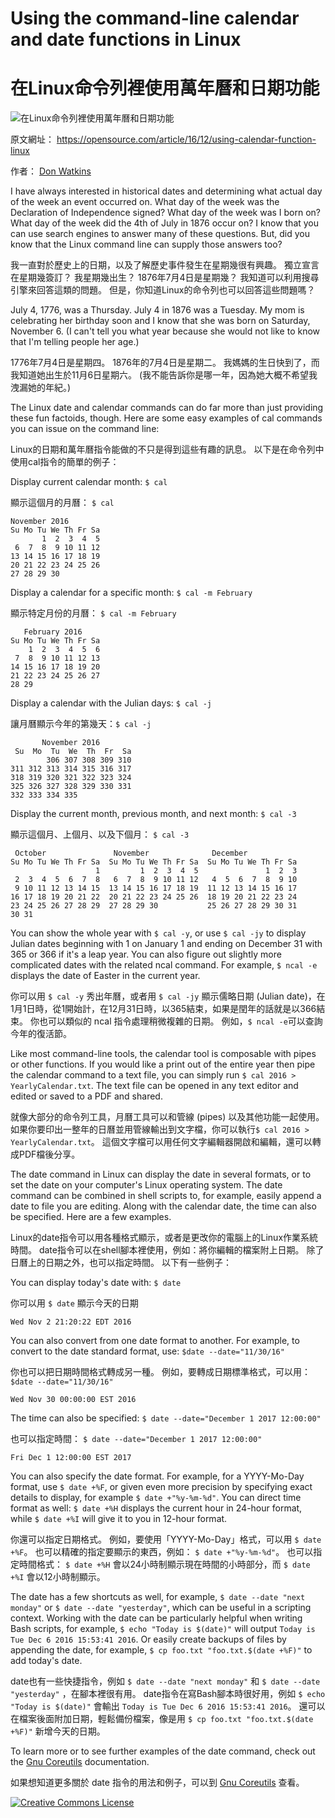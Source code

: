 # Using the command-line calendar and date functions in Linux

# 在Linux命令列裡使用萬年曆和日期功能

![在Linux命令列裡使用萬年曆和日期功能](https://opensource.com/sites/default/files/styles/image-full-size/public/images/business/osdc_terminals.png?itok=QmkPW7P1)

原文網址： https://opensource.com/article/16/12/using-calendar-function-linux

作者：  [Don Watkins](https://opensource.com/users/don-watkins)

I have always interested in historical dates and determining what actual day of the week an event occurred on. What day of the week was the Declaration of Independence signed? What day of the week was I born on? What day of the week did the 4th of July in 1876 occur on? I know that you can use search engines to answer many of these questions. But, did you know that the Linux command line can supply those answers too?

我一直對於歷史上的日期，以及了解歷史事件發生在星期幾很有興趣。
獨立宣言在星期幾簽訂？
我星期幾出生？
1876年7月4日是星期幾？
我知道可以利用搜尋引擎來回答這類的問題。
但是，你知道Linux的命令列也可以回答這些問題嗎？

July 4, 1776, was a Thursday. July 4 in 1876 was a Tuesday. My mom is celebrating her birthday soon and I know that she was born on Saturday, November 6. (I can't tell you what year because she would not like to know that I'm telling people her age.)

1776年7月4日是星期四。
1876年的7月4日是星期二。
我媽媽的生日快到了，而我知道她出生於11月6日星期六。
(我不能告訴你是哪一年，因為她大概不希望我洩漏她的年紀。)

The Linux date and calendar commands can do far more than just providing these fun factoids, though. Here are some easy examples of cal commands you can issue on the command line:

Linux的日期和萬年曆指令能做的不只是得到這些有趣的訊息。
以下是在命令列中使用cal指令的簡單的例子：

Display current calendar month: `$ cal`

顯示這個月的月曆： `$ cal`

    November 2016      
    Su Mo Tu We Th Fr Sa  
           1  2  3  4  5  
     6  7  8  9 10 11 12  
    13 14 15 16 17 18 19  
    20 21 22 23 24 25 26  
    27 28 29 30   

Display a calendar for a specific month: `$ cal -m February`

顯示特定月份的月曆： `$ cal -m February`

       February 2016      
    Su Mo Tu We Th Fr Sa  
        1  2  3  4  5  6  
     7  8  9 10 11 12 13  
    14 15 16 17 18 19 20  
    21 22 23 24 25 26 27  
    28 29     

Display a calendar with the Julian days: `$ cal -j`

讓月曆顯示今年的第幾天：`$ cal -j`

           November 2016         
     Su  Mo  Tu  We  Th  Fr  Sa  
            306 307 308 309 310  
    311 312 313 314 315 316 317  
    318 319 320 321 322 323 324  
    325 326 327 328 329 330 331  
    332 333 334 335

Display the current month, previous month, and next month: `$ cal -3`

顯示這個月、上個月、以及下個月： `$ cal -3`

     October               November              December        
    Su Mo Tu We Th Fr Sa  Su Mo Tu We Th Fr Sa  Su Mo Tu We Th Fr Sa  
                       1         1  2  3  4  5               1  2  3  
     2  3  4  5  6  7  8   6  7  8  9 10 11 12   4  5  6  7  8  9 10  
     9 10 11 12 13 14 15  13 14 15 16 17 18 19  11 12 13 14 15 16 17  
    16 17 18 19 20 21 22  20 21 22 23 24 25 26  18 19 20 21 22 23 24  
    23 24 25 26 27 28 29  27 28 29 30           25 26 27 28 29 30 31  
    30 31

You can show the whole year with `$ cal -y`, or use `$ cal -jy` to display Julian dates beginning with 1 on January 1 and ending on December 31 with 365 or 366 if it's a leap year. You can also figure out slightly more complicated dates with the related ncal command. For example, `$ ncal -e` displays the date of Easter in the current year.

你可以用 `$ cal -y` 秀出年曆，或者用 `$ cal -jy` 顯示儒略日期 (Julian date)，在1月1日時，從1開始計，在12月31日時，以365結束，如果是閏年的話就是以366結束。
你也可以類似的 ncal 指令處理稍微複雜的日期。
例如，`$ ncal -e`可以查詢今年的復活節。

Like most command-line tools, the calendar tool is composable with pipes or other functions. If you would like a print out of
the entire year then pipe the calendar command to a text file, you can simply run `$ cal 2016 > YearlyCalendar.txt`. The text file can be opened in any text editor and edited or saved to a PDF and shared.

就像大部分的命令列工具，月曆工具可以和管線 (pipes) 以及其他功能一起使用。
如果你要印出一整年的日曆並用管線輸出到文字檔，你可以執行`$ cal 2016 > YearlyCalendar.txt`。
這個文字檔可以用任何文字編輯器開啟和編輯，還可以轉成PDF檔後分享。

The date command in Linux can display the date in several formats, or to set the date on your computer's Linux operating system. The date command can be combined in shell scripts to, for example, easily append a date to file you are editing. Along with the calendar date, the time can also be specified. Here are a few examples.

Linux的date指令可以用各種格式顯示，或者是更改你的電腦上的Linux作業系統時間。
date指令可以在shell腳本裡使用，例如：將你編輯的檔案附上日期。
除了日曆上的日期之外，也可以指定時間。
以下有一些例子：

You can display today's date with: `$ date`

你可以用 `$ date` 顯示今天的日期

    Wed Nov 2 21:20:22 EDT 2016

You can also convert from one date format to another. For example, to convert to the date standard format, use: `$date --date="11/30/16"`

你也可以把日期時間格式轉成另一種。
例如，要轉成日期標準格式，可以用： `$date --date="11/30/16"`

    Wed Nov 30 00:00:00 EST 2016

The time can also be specified: `$ date --date="December 1 2017 12:00:00"`

也可以指定時間： `$ date --date="December 1 2017 12:00:00"`

    Fri Dec 1 12:00:00 EST 2017

You can also specify the date format. For example, for a YYYY-Mo-Day format, use `$ date +%F`, or given even more precision by specifying exact details to display, for example `$ date +"%y-%m-%d"`. You can direct time format as well: `$ date +%H` displays the current hour in 24-hour format, while `$ date +%I` will give it to you in 12-hour format.

你還可以指定日期格式。
例如，要使用「YYYY-Mo-Day」格式，可以用 `$ date +%F`。
也可以精確的指定要顯示的東西，例如： `$ date +"%y-%m-%d"`。
也可以指定時間格式： `$ date +%H` 會以24小時制顯示現在時間的小時部分，而 `$ date +%I` 會以12小時制顯示。

The date has a few shortcuts as well, for example, `$ date --date "next monday"` or `$ date --date "yesterday"`, which can be useful in a scripting context. Working with the date can be particularly helpful when writing Bash scripts, for example, `$ echo "Today is $(date)"` will output `Today is Tue Dec 6 2016 15:53:41 2016`. Or easily create backups of files by appending the date, for example, `$ cp foo.txt "foo.txt.$(date +%F)"` to add today's date.

date也有一些快捷指令，例如 `$ date --date "next monday"` 和 `$ date --date "yesterday"` ，在腳本裡很有用。
date指令在寫Bash腳本時很好用，例如 `$ echo "Today is $(date)"` 會輸出 `Today is Tue Dec 6 2016 15:53:41 2016`。
還可以在檔案後面附加日期，輕鬆備份檔案，像是用 `$ cp foo.txt "foo.txt.$(date +%F)"` 新增今天的日期。

To learn more or to see further examples of the date command, check out the [Gnu Coreutils][] documentation.

如果想知道更多關於 date 指令的用法和例子，可以到 [Gnu Coreutils][] 查看。

[Gnu Coreutils]: http://www.gnu.org/software/coreutils/manual/html_node/Examples-of-date.html#Examples-of-date

<a rel="license" href="http://creativecommons.org/licenses/by-sa/4.0/"><img alt="Creative Commons License" src="https://i.creativecommons.org/l/by-sa/4.0/88x31.png" title="本著作係採用創用 CC 姓名標示-相同方式分享 4.0 國際 授權條款授權."></a>

